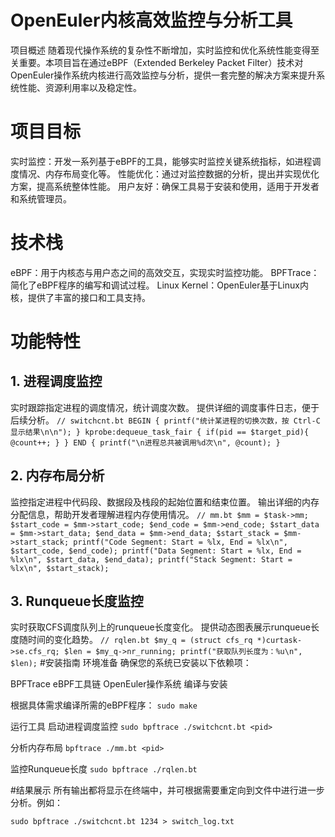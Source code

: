 # OpenEuler内核高效监控与分析工具
项目概述
随着现代操作系统的复杂性不断增加，实时监控和优化系统性能变得至关重要。本项目旨在通过eBPF（Extended Berkeley Packet Filter）技术对OpenEuler操作系统内核进行高效监控与分析，提供一套完整的解决方案来提升系统性能、资源利用率以及稳定性。

# 项目目标
实时监控：开发一系列基于eBPF的工具，能够实时监控关键系统指标，如进程调度情况、内存布局变化等。
性能优化：通过对监控数据的分析，提出并实现优化方案，提高系统整体性能。
用户友好：确保工具易于安装和使用，适用于开发者和系统管理员。
# 技术栈
eBPF：用于内核态与用户态之间的高效交互，实现实时监控功能。
BPFTrace：简化了eBPF程序的编写和调试过程。
Linux Kernel：OpenEuler基于Linux内核，提供了丰富的接口和工具支持。
# 功能特性

## 1. 进程调度监控
实时跟踪指定进程的调度情况，统计调度次数。
提供详细的调度事件日志，便于后续分析。
`
// switchcnt.bt
BEGIN {
    printf("统计某进程的切换次数，按 Ctrl-C 显示结果\n\n");
}
kprobe:dequeue_task_fair
{
    if(pid == $target_pid){
        @count++;
    }
}
END {
    printf("\n进程总共被调用%d次\n", @count);
}
`
## 2. 内存布局分析
监控指定进程中代码段、数据段及栈段的起始位置和结束位置。
输出详细的内存分配信息，帮助开发者理解进程内存使用情况。
`
// mm.bt
$mm = $task->mm;
$start_code = $mm->start_code;
$end_code = $mm->end_code;
$start_data = $mm->start_data;
$end_data = $mm->end_data;
$start_stack = $mm->start_stack;
printf("Code Segment: Start = %lx, End = %lx\n", $start_code, $end_code);
printf("Data Segment: Start = %lx, End = %lx\n", $start_data, $end_data);
printf("Stack Segment: Start = %lx\n", $start_stack);
`
## 3. Runqueue长度监控
实时获取CFS调度队列上的runqueue长度变化。
提供动态图表展示runqueue长度随时间的变化趋势。
`
// rqlen.bt
$my_q = (struct cfs_rq *)curtask->se.cfs_rq;
$len = $my_q->nr_running;
printf("获取队列长度为：%u\n", $len);
`
#安装指南
环境准备
确保您的系统已安装以下依赖项：

BPFTrace
eBPF工具链
OpenEuler操作系统
编译与安装

根据具体需求编译所需的eBPF程序：
`sudo make`

运行工具
启动进程调度监控
`sudo bpftrace ./switchcnt.bt <pid>`

分析内存布局
`bpftrace ./mm.bt <pid>`

监控Runqueue长度
`sudo bpftrace ./rqlen.bt`

#结果展示
所有输出都将显示在终端中，并可根据需要重定向到文件中进行进一步分析。例如：


`sudo bpftrace ./switchcnt.bt 1234 > switch_log.txt`
